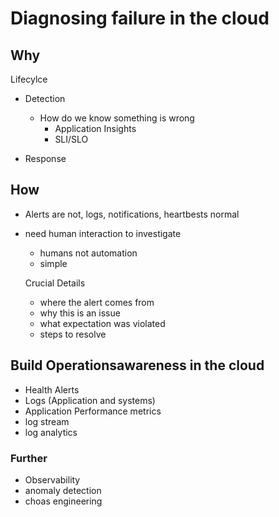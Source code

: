 # Diagnosing failure in the cloud

## Why

Lifecylce

- Detection
  - How do we know something is wrong
    - Application Insights
    - SLI/SLO

- Response

## How

- Alerts are not, logs, notifications, heartbests normal
- need human interaction to investigate
  - humans not automation
  - simple

  Crucial Details
  - where the alert comes from
  - why this is an issue
  - what expectation was violated
  - steps to resolve

## Build Operationsawareness in the cloud

- Health Alerts
- Logs (Application and systems)
- Application Performance metrics
- log stream
- log analytics

### Further

- Observability
- anomaly detection
- choas engineering